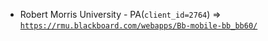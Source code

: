  - Robert Morris University - PA(`client_id=2764`) => [`https://rmu.blackboard.com/webapps/Bb-mobile-bb_bb60/`](https://rmu.blackboard.com/webapps/Bb-mobile-bb_bb60/)
